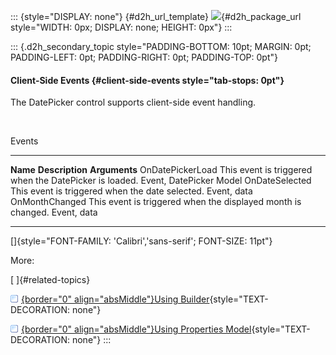 ::: {style="DISPLAY: none"}
[](ms-xhelp:///?Id=d2h_url_template){#d2h_url_template} ![](!package_url!){#d2h_package_url style="WIDTH: 0px; DISPLAY: none; HEIGHT: 0px"}
:::

::: {.d2h_secondary_topic style="PADDING-BOTTOM: 10pt; MARGIN: 0pt; PADDING-LEFT: 0pt; PADDING-RIGHT: 0pt; PADDING-TOP: 0pt"}
#### Client-Side Events {#client-side-events style="tab-stops: 0pt"}

The DatePicker control supports client-side event handling.

 

Events

  ------------------ -------------------------------------------------------------- -------------------------
  **Name**           **Description**                                                **Arguments**
  OnDatePickerLoad   This event is triggered when the DatePicker is loaded.         Event, DatePicker Model
  OnDateSelected     This event is triggered when the date selected.                Event, data
  OnMonthChanged     This event is triggered when the displayed month is changed.   Event, data
  ------------------ -------------------------------------------------------------- -------------------------

[]{style="FONT-FAMILY: 'Calibri','sans-serif'; FONT-SIZE: 11pt"} 

More:

[ ]{#related-topics}

[![](button.gif){border="0" align="absMiddle"}Using Builder](ms-xhelp:///?Id=197fb926-9d3a-41d7-a2a5-00ada8fc0b78){style="TEXT-DECORATION: none"}

[![](button.gif){border="0" align="absMiddle"}Using Properties Model](ms-xhelp:///?Id=8416aaf5-7430-4bdf-a422-40f80bf5e074){style="TEXT-DECORATION: none"}
:::
